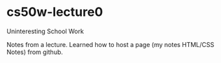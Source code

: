 # cs50w-lecture0
Uninteresting School Work

Notes from a lecture. Learned how to host a page (my notes HTML/CSS Notes) from github.
